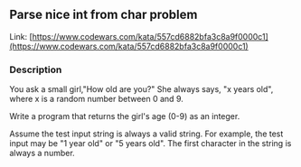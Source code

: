 ## Parse nice int from char problem

Link: [https://www.codewars.com/kata/557cd6882bfa3c8a9f0000c1](https://www.codewars.com/kata/557cd6882bfa3c8a9f0000c1)

### Description

You ask a small girl,"How old are you?" She always says, "x years old", where x is a random number between 0 and 9.

Write a program that returns the girl's age (0-9) as an integer.

Assume the test input string is always a valid string. For example, the test input may be "1 year old" or "5 years old". The first character in the string is always a number.
